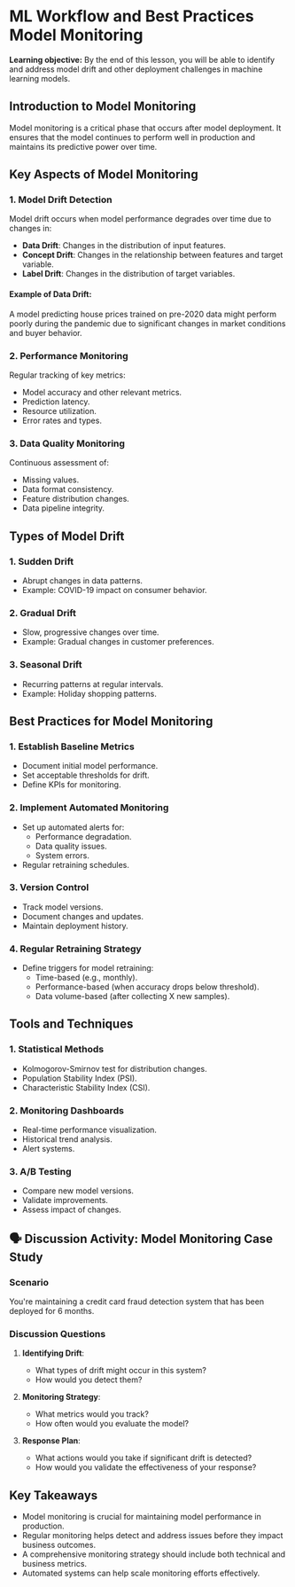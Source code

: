 <h1>
  <span class="headline">ML Workflow and Best Practices</span>
  <span class="subhead">Model Monitoring</span>
</h1>

**Learning objective:** By the end of this lesson, you will be able to identify and address model drift and other deployment challenges in machine learning models.

## Introduction to Model Monitoring

Model monitoring is a critical phase that occurs after model deployment. It ensures that the model continues to perform well in production and maintains its predictive power over time.

## Key Aspects of Model Monitoring

### 1. Model Drift Detection
Model drift occurs when model performance degrades over time due to changes in:

- **Data Drift**: Changes in the distribution of input features.
- **Concept Drift**: Changes in the relationship between features and target variable.
- **Label Drift**: Changes in the distribution of target variables.

#### Example of Data Drift:
A model predicting house prices trained on pre-2020 data might perform poorly during the pandemic due to significant changes in market conditions and buyer behavior.

### 2. Performance Monitoring
Regular tracking of key metrics:

- Model accuracy and other relevant metrics.
- Prediction latency.
- Resource utilization.
- Error rates and types.

### 3. Data Quality Monitoring
Continuous assessment of:

- Missing values.
- Data format consistency.
- Feature distribution changes.
- Data pipeline integrity.

## Types of Model Drift

### 1. Sudden Drift
- Abrupt changes in data patterns.
- Example: COVID-19 impact on consumer behavior.

### 2. Gradual Drift
- Slow, progressive changes over time.
- Example: Gradual changes in customer preferences.

### 3. Seasonal Drift
- Recurring patterns at regular intervals.
- Example: Holiday shopping patterns.

## Best Practices for Model Monitoring

### 1. Establish Baseline Metrics
- Document initial model performance.
- Set acceptable thresholds for drift.
- Define KPIs for monitoring.

### 2. Implement Automated Monitoring
- Set up automated alerts for:
  - Performance degradation.
  - Data quality issues.
  - System errors.
- Regular retraining schedules.

### 3. Version Control
- Track model versions.
- Document changes and updates.
- Maintain deployment history.

### 4. Regular Retraining Strategy
- Define triggers for model retraining:
  - Time-based (e.g., monthly).
  - Performance-based (when accuracy drops below threshold).
  - Data volume-based (after collecting X new samples).

## Tools and Techniques

### 1. Statistical Methods
- Kolmogorov-Smirnov test for distribution changes.
- Population Stability Index (PSI).
- Characteristic Stability Index (CSI).

### 2. Monitoring Dashboards
- Real-time performance visualization.
- Historical trend analysis.
- Alert systems.

### 3. A/B Testing
- Compare new model versions.
- Validate improvements.
- Assess impact of changes.

## 🗣️ Discussion Activity: Model Monitoring Case Study

### Scenario
You're maintaining a credit card fraud detection system that has been deployed for 6 months.

### Discussion Questions

1. **Identifying Drift**:
   - What types of drift might occur in this system?
   - How would you detect them?

2. **Monitoring Strategy**:
   - What metrics would you track?
   - How often would you evaluate the model?

3. **Response Plan**:
   - What actions would you take if significant drift is detected?
   - How would you validate the effectiveness of your response?

## Key Takeaways

- Model monitoring is crucial for maintaining model performance in production.
- Regular monitoring helps detect and address issues before they impact business outcomes.
- A comprehensive monitoring strategy should include both technical and business metrics.
- Automated systems can help scale monitoring efforts effectively.